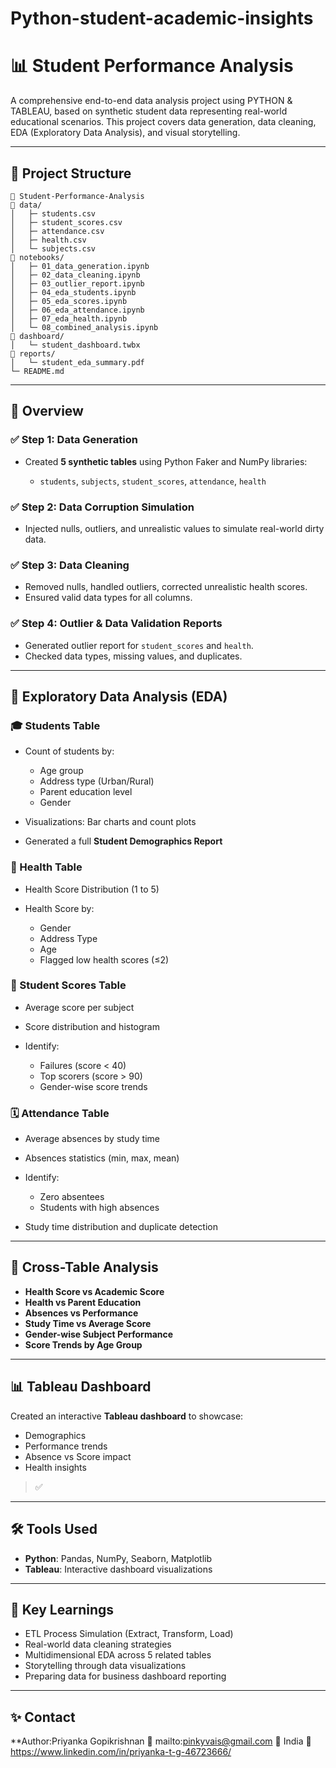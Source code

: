 # Python-student-academic-insights
 # 📊 Student Performance Analysis

A comprehensive end-to-end data analysis project using PYTHON & TABLEAU, based on synthetic student data representing real-world educational scenarios. This project covers data generation, data cleaning, EDA (Exploratory Data Analysis), and visual storytelling.

---

## 📁 Project Structure

```
📆 Student-Performance-Analysis
👃 data/
│   ├─ students.csv
│   ├─ student_scores.csv
│   ├─ attendance.csv
│   ├─ health.csv
│   └─ subjects.csv
📃 notebooks/
│   ├─ 01_data_generation.ipynb
│   ├─ 02_data_cleaning.ipynb
│   ├─ 03_outlier_report.ipynb
│   ├─ 04_eda_students.ipynb
│   ├─ 05_eda_scores.ipynb
│   ├─ 06_eda_attendance.ipynb
│   ├─ 07_eda_health.ipynb
│   └─ 08_combined_analysis.ipynb
📂 dashboard/
│   └─ student_dashboard.twbx
📄 reports/
│   └─ student_eda_summary.pdf
└─ README.md
```

---

## 🚀 Overview

### ✅ Step 1: Data Generation

* Created **5 synthetic tables** using Python Faker and NumPy libraries:

  * `students`, `subjects`, `student_scores`, `attendance`, `health`

### ✅ Step 2: Data Corruption Simulation

* Injected nulls, outliers, and unrealistic values to simulate real-world dirty data.

### ✅ Step 3: Data Cleaning

* Removed nulls, handled outliers, corrected unrealistic health scores.
* Ensured valid data types for all columns.

### ✅ Step 4: Outlier & Data Validation Reports

* Generated outlier report for `student_scores` and `health`.
* Checked data types, missing values, and duplicates.

---

## 🔎 Exploratory Data Analysis (EDA)

### 🎓 Students Table

* Count of students by:

  * Age group
  * Address type (Urban/Rural)
  * Parent education level
  * Gender
* Visualizations: Bar charts and count plots
* Generated a full **Student Demographics Report**

### 🧠 Health Table

* Health Score Distribution (1 to 5)
* Health Score by:

  * Gender
  * Address Type
  * Age
  * Flagged low health scores (≤2)

### 📘 Student Scores Table

* Average score per subject
* Score distribution and histogram
* Identify:

  * Failures (score < 40)
  * Top scorers (score > 90)
  * Gender-wise score trends

### 🗓 Attendance Table

* Average absences by study time
* Absences statistics (min, max, mean)
* Identify:

  * Zero absentees
  * Students with high absences
* Study time distribution and duplicate detection

---

## 🔗 Cross-Table Analysis

* **Health Score vs Academic Score**
* **Health vs Parent Education**
* **Absences vs Performance**
* **Study Time vs Average Score**
* **Gender-wise Subject Performance**
* **Score Trends by Age Group**

---

## 📊 Tableau Dashboard

Created an interactive **Tableau dashboard** to showcase:

* Demographics
* Performance trends
* Absence vs Score impact
* Health insights

> ✅ 

---

## 🛠️ Tools Used

* **Python**: Pandas, NumPy, Seaborn, Matplotlib
* **Tableau**: Interactive dashboard visualizations


---

## 📌 Key Learnings

* ETL Process Simulation (Extract, Transform, Load)
* Real-world data cleaning strategies
* Multidimensional EDA across 5 related tables
* Storytelling through data visualizations
* Preparing data for business dashboard reporting

---



## ✨ Contact

**Author:Priyanka Gopikrishnan
📧 mailto:pinkyvais@gmail.com
📍 India
🔗 https://www.linkedin.com/in/priyanka-t-g-46723666/
